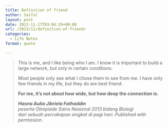 ```yaml
---
title: Definition of friend
author: Saiful
layout: post
date: 2013-11-17T03:04:29+00:00
url: /2013/11/definition-of-friend/
categories:
  - Life Notes
format: quote

---
```

> This is me, and I like being who I am. I know it is important to build a large network, but only in certain conditions.
> 
> Most people only see what I chose them to see from me. I have only few friends in my life, but they do are best friend.
> 
> **For me, it&#8217;s not about how wide, but how deep the connection is.**
> 
> <cite><strong>Hasna Aulia Jibriela Fathaddin</strong><br /> peserta Olimpiade Sains Nasional 2013 bidang Biologi<br /> dari sebuah percakapan singkat di pagi hari. Published with permission.</cite>